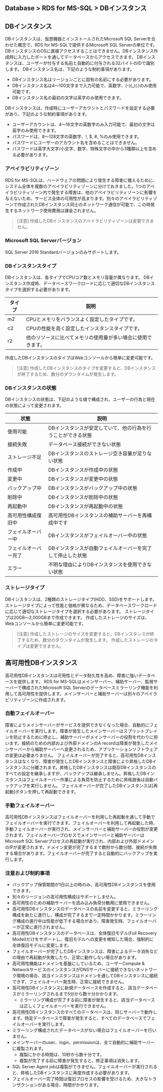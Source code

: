 ## Database > RDS for MS-SQL > DBインスタンス

## DBインスタンス

DBインスタンスは、仮想機器とインストールされたMicrosoft SQL Serverを合わせた概念で、RDS for MS-SQLで提供するMicrosoft SQL Serverの単位です。
DBインスタンスのOSに直接アクセスすることはできません。DBインスタンス作成時に入力したポートを通してデータベースからアクセスできます。
DBインスタンスは、ユーザーが付与する名前と自動的に付与される32バイトのIDで識別します。
DBインスタンス名は、下記のような制約事項があります。

* DBインスタンス名はリージョンごとに固有の名前にする必要があります。
* DBインスタンス名は4～100文字まで入力可能で、英数字、(-)(_)(.)のみ使用可能です。
* DBインスタンス名の最初の文字は英字のみ使用できます。

DBインスタンスは、作成時にユーザーアカウントとパスワードを設定する必要があり、下記のような制約事項があります。

* ユーザーアカウントは、4～16文字の英数字のみ入力可能で、最初の文字は英字のみ使用できます。
* パスワードは、8～128文字の英数字、!, $, #, %のみ使用できます。
* パスワードにユーザーのアカウント名を含めることはできません。
* パスワードは英字大文字/小文字、数字、特殊文字の中から3種類以上を含める必要があります。

### アベイラビリティゾーン

RDS for MS-SQLは、ハードウェアの問題により発生する障害に備えるために、システム全体を複数のアベイラビリティゾーンに分けておきました。1つのアベイラビリティゾーン内で発生する障害は、他のアベイラビリティゾーンに影響を与えないため、サービス全体の可用性が高まります。別々のアベイラビリティゾーンで作成されたDBインスタンス同士のネットワーク通信が可能で、この時発生するネットワーク使用費用は課金されません。

> [注意]
> 作成したDBインスタンスのアベイラビリティゾーンは変更できません。

### Microsoft SQL Serverバージョン

SQL Server 2016 Standardバージョンのみサポートします。

### DBインスタンスタイプ

DBインスタンスは、各タイプでCPUコア数とメモリ容量が異なります。
DBインスタンス作成時、データベースワークロードに応じて適切なDBインスタンスタイプを選択する必要があります。

| タイプ | 説明 |
| ------- | -------------------------------------------------|
| m2 | CPUとメモリをバランスよく設定したタイプです。 |
| c2 | CPUの性能を高く設定したインスタンスタイプです。 |
| r2 | 他のリソースに比べてメモリの使用量が多い場合に使用できます。 |

作成したDBインスタンスのタイプはWebコンソールから簡単に変更可能です。

> [注意]
> 作成したDBインスタンスのタイプを変更すると、DBインスタンスが終了するため、数分のダウンタイムが発生します。

### DBインスタンスの状態

DBインスタンスの状態は、下記のような値で構成され、ユーザーの行為と現在の状態によって変更されます。

| 状態    | 説明 |
| ------- | -------------------------------------------------|
| 使用可能 | DBインスタンスが安定していて、他の行為を行うことができる状態 |
| 接続失敗 | データベース接続ができない状態 |
| ストレージ不足 | DBインスタンスのストレージ空き容量が足りない状態 |
| 作成中 | DBインスタンスが作成中の状態 |
| 変更中 | DBインスタンスが変更中の状態 |
| バックアップ中 | DBインスタンスがバックアップ中の状態 |
| 削除中 | DBインスタンスが削除中の状態 |
| 再起動中 | DBインスタンスが再起動中の状態 |
| 高可用性構成復旧中 | 高可用性DBインスタンスの補助サーバーを再構成中です |
| フェイルオーバー中 | DBインスタンスがフェイルオーバー中の状態 |
| フェイルオーバー完了 | DBインスタンスが自動フェイルオーバーを完了して停止した状態 |
| エラー | 不明な理由によりDBインスタンスを使用できない状態 |

### ストレージタイプ

DBインスタンスは、2種類のストレージタイプ(HDD、SSD)をサポートします。
ストレージタイプによって性能と価格が異なるため、データベースワークロードに応じて適切なストレージタイプを選択する必要があります。
ストレージタイプは20GB～2,000GBまで作成できます。
作成したストレージのサイズは、Webコンソールから簡単に変更可能です。

> [注意]
> 作成したストレージのサイズを変更すると、DBインスタンスが終了するため、数分のダウンタイムが発生します。
> 作成したストレージのタイプは変更できません。
## 高可用性DBインスタンス

高可用性DBインスタンスは可用性とデータ耐久性を高め、障害に強いデータベースを提供します。
RDS for MS-SQLはメインサーバー、補助サーバー、監視サーバーで構成されたMicrosoft SQL Serverのデータベースミラーリング機能を利用して高可用性を提供します。メインサーバーと補助サーバーは別々のアベイラビリティゾーンに作成されます。

### 自動フェイルオーバー 

障害によりメインサーバーがサービスを提供できなくなった場合、自動的にフェイルオーバーを実行します。障害が発生したメインサーバーはスプリットブレインを防止するために停止し、補助サーバーがメインサーバーの役割を代わりに担います。接続のための内部および外部ドメインのA recordは障害が発生したメインサーバーから補助サーバーへ変更されるため、アプリケーションソフトウェアの変更は必要ありません。
フェイルオーバーが完了すると、高可用性DBインスタンスはなくなり、障害が発生したDBインスタンスと障害により昇格したDBインスタンスに分離されます。昇格したDBインスタンスは既存DBインスタンスのすべての設定を継承しますが、バックアップは継承しません。昇格したDBインスタンスはフェイルオーバー作業による負荷を防止するために昇格直後は自動バックアップを実行しません。
フェイルオーバーが完了したDBインスタンスは[再起動]ボタンを押して再起動できます。

### 手動フェイルオーバー

高可用性DBインスタンスはフェイルオーバーを利用した再起動を通して手動でフェイルオーバーを実行できます。フェイルオーバーを利用して再起動した時、手動フェイルオーバーが実行され、メインサーバーと補助サーバーの役割が変更されます。フェイルオーバープロセスでメインサーバーと補助サーバーはMicrosoft SQL Serverプロセスの再起動が実行され、内部および外部ドメインのIPが変更されます。ドメイン変更が完了するまで数秒から数分間、接続が失敗する場合があります。フェイルオーバーが完了すると自動的にバックアップを実行します。

### 注意および制約事項

* バックアップ保管期間が1日以上の時のみ、高可用性DBインスタンスを使用できます。
* 別々のリージョンの高可用性構成はサポートしません。
* 高可用性のための補助サーバーを読み込み負荷分散用に使用できません。
* 高可用性DBインスタンスのデータベースの名前を変更すると、ミラーリング構成を新たに進行し、構成が完了するまで一定時間かかります。ミラーリング構成の進行中は性能が低下する場合があり、障害発生時、フェイルオーバーが正常に実行されません。
* 高可用性DBインスタンスのデータベースは、全体復旧モデル(Full Recovery Model)だけをサポートし、復旧モデルへの変更を検知した場合、強制的に全体復旧モデルに変更します。
* フェイルオーバーが完了したDBインスタンスは、障害によるデータ消失などの理由で再起動が失敗したり、正常に動作しない場合があります。
* 高可用性機能はドメインを基盤にしているため、ユーザーCompute & NetworkサービスのインスタンスがDNSサーバーに接続できないネットワーク環境の場合、該当インスタンスはドメインを通してDBインスタンスに接続できず、フェイルオーバー発生時、正常に接続できません。
* 高可用性DBインスタンスに新規データベースを作成すると、該当データベースがミラーリングされるまで5分から数十分かかります。
    * ミラーリング構成が完了する前に障害が発生すると、該当データベースは正しくフェイルオーバーを実行できません。
* 高可用性DBインスタンスのすべてのデータベースは、同じサーバーで動作します。特定データベースで障害が発生すると、すべてのデータベースでフェイルオーバーを実行します。
* ミラーリング構成されたデータベースがない場合はフェイルオーバーを行いません。
* メインサーバーのuser、login、permissionは、全て自動的に補助サーバーに複製されます。
    * 複製にかかる時間は、10秒から数十分です。
    * 複製が完了する前に障害が発生すると、修正事項は消失します。
* SQL Server Agent jobは複製ができません。フェイルオーバーが実行されると、昇格したDBインスタンスに再度作成する必要があります。
* フェイルオーバー完了時間は復旧プロセスの影響を受けるため、大きなトランザクションがある場合、時間がかかります。
